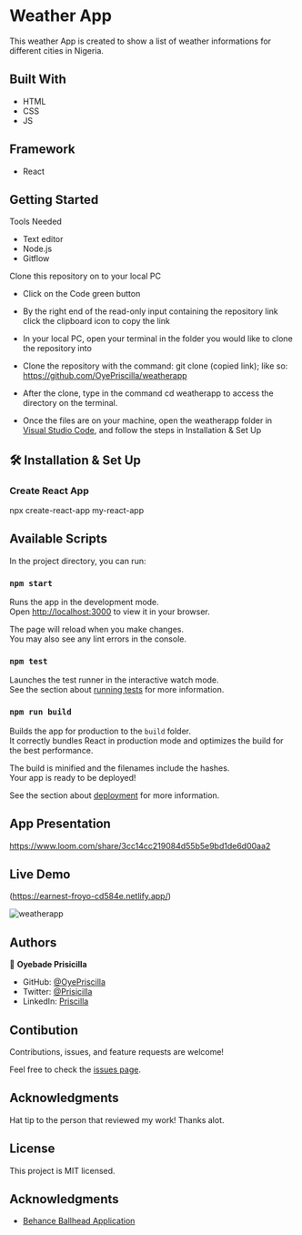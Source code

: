 # Weather App

 This weather App is created to show a list of weather informations for different cities in Nigeria.

## Built With

* HTML
* CSS
* JS

## Framework

* React

## Getting Started

Tools Needed

* Text editor
* Node.js
* Gitflow

Clone this repository on to your local PC

* Click on the Code green button
* By the right end of the read-only input containing the repository link click the clipboard icon to copy the link
* In your local PC, open your terminal in the folder you would like to clone the repository into
* Clone the repository with the command: git clone (copied link); like so: <https://github.com/OyePriscilla/weatherapp>
* After the clone, type in the command cd weatherapp to access the directory on the terminal.

* Once the files are on your machine, open the weatherapp folder in [Visual Studio Code](https://code.visualstudio.com/), and follow the steps in Installation & Set Up

## 🛠 Installation & Set Up

### Create React App

  npx create-react-app my-react-app

## Available Scripts

In the project directory, you can run:

### `npm start`

Runs the app in the development mode.\
Open [http://localhost:3000](http://localhost:3000) to view it in your browser.

The page will reload when you make changes.\
You may also see any lint errors in the console.

### `npm test`

Launches the test runner in the interactive watch mode.\
See the section about [running tests](https://facebook.github.io/create-react-app/docs/running-tests) for more information.

### `npm run build`

Builds the app for production to the `build` folder.\
It correctly bundles React in production mode and optimizes the build for the best performance.

The build is minified and the filenames include the hashes.\
Your app is ready to be deployed!

See the section about [deployment](https://facebook.github.io/create-react-app/docs/deployment) for more information.

## App Presentation
https://www.loom.com/share/3cc14cc219084d55b5e9bd1de6d00aa2

## Live Demo
(https://earnest-froyo-cd584e.netlify.app/)

![weatherapp](https://iili.io/69940g.md.png)

## Authors

👤 **Oyebade Prisicilla**

* GitHub: [@OyePriscilla](https://github.com/OyePriscilla)
* Twitter: [@Prisicilla](https://twitter.com/Prisicilla)
* LinkedIn: [Priscilla](https://linkedin.com/in/oyepriscilla)

## Contibution

Contributions, issues, and feature requests are welcome!

Feel free to check the [issues page](../../issues/).

## Acknowledgments

Hat tip to the person that reviewed my work! Thanks alot.

## License

This project is MIT licensed.

## Acknowledgments

* [Behance Ballhead Application](https://www.behance.net/gallery/31579789/Ballhead-App-(Free-PSDs))
